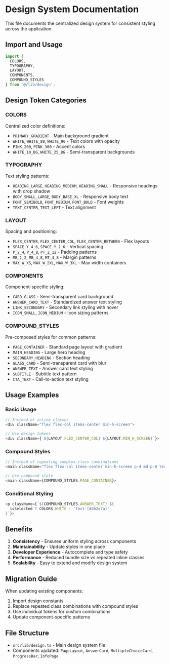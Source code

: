 # Design System Documentation

This file documents the centralized design system for consistent styling across the application.

## Import and Usage

```typescript
import { 
  COLORS, 
  TYPOGRAPHY, 
  LAYOUT, 
  COMPONENTS, 
  COMPOUND_STYLES 
} from '@/lib/design';
```

## Design Token Categories

### COLORS
Centralized color definitions:
- `PRIMARY_GRADIENT` - Main background gradient
- `WHITE`, `WHITE_80`, `WHITE_90` - Text colors with opacity
- `PINK_200`, `PINK_300` - Accent colors
- `WHITE_10_BG`, `WHITE_25_BG` - Semi-transparent backgrounds

### TYPOGRAPHY  
Text styling patterns:
- `HEADING_LARGE`, `HEADING_MEDIUM`, `HEADING_SMALL` - Responsive headings with drop shadow
- `BODY_SMALL_LARGE`, `BODY_BASE_XL` - Responsive body text
- `FONT_SEMIBOLD`, `FONT_MEDIUM`, `FONT_BOLD` - Font weights
- `TEXT_CENTER`, `TEXT_LEFT` - Text alignment

### LAYOUT
Spacing and positioning:
- `FLEX_CENTER`, `FLEX_CENTER_COL`, `FLEX_CENTER_BETWEEN` - Flex layouts
- `SPACE_Y_4_6`, `SPACE_Y_2_6` - Vertical spacing
- `P_2_4`, `P_4_8`, `PT_2_12` - Padding patterns
- `MB_1_2`, `MB_4_8`, `MT_4_8` - Margin patterns
- `MAX_W_XS`, `MAX_W_2XL`, `MAX_W_3XL` - Max width containers

### COMPONENTS
Component-specific styling:
- `CARD_GLASS` - Semi-transparent card background
- `ANSWER_CARD_TEXT` - Standardized answer text styling
- `LINK_SECONDARY` - Secondary link styling with hover
- `ICON_SMALL`, `ICON_MEDIUM` - Icon sizing patterns

### COMPOUND_STYLES
Pre-composed styles for common patterns:
- `PAGE_CONTAINER` - Standard page layout with gradient
- `MAIN_HEADING` - Large hero heading
- `SECONDARY_HEADING` - Section heading  
- `GLASS_CARD` - Semi-transparent card with blur
- `ANSWER_TEXT` - Answer card text styling
- `SUBTITLE` - Subtitle text pattern
- `CTA_TEXT` - Call-to-action text styling

## Usage Examples

### Basic Usage
```typescript
// Instead of inline classes
<div className="flex flex-col items-center min-h-screen">

// Use design tokens
<div className={`${LAYOUT.FLEX_CENTER_COL} ${LAYOUT.MIN_H_SCREEN}`}>
```

### Compound Styles
```typescript
// Instead of repeating complex class combinations
<main className="flex flex-col items-center min-h-screen p-4 md:p-8 text-center bg-gradient-to-br from-[#2b2e7a] via-[#5a2d91] to-[#a259c6]">

// Use compound style
<main className={COMPOUND_STYLES.PAGE_CONTAINER}>
```

### Conditional Styling
```typescript
<p className={`${COMPOUND_STYLES.ANSWER_TEXT} ${
  isSelected ? COLORS.WHITE : 'text-[#2b2e7a]'
}`}>
```

## Benefits

1. **Consistency** - Ensures uniform styling across components
2. **Maintainability** - Update styles in one place
3. **Developer Experience** - Autocomplete and type safety
4. **Performance** - Reduced bundle size vs repeated inline classes
5. **Scalability** - Easy to extend and modify design system

## Migration Guide

When updating existing components:

1. Import design constants
2. Replace repeated class combinations with compound styles
3. Use individual tokens for custom combinations
4. Update component-specific patterns

## File Structure

- `src/lib/design.ts` - Main design system file
- Components updated: `PageLayout`, `AnswerCard`, `MultipleChoiceCard`, `ProgressBar`, `InfoPage` 
